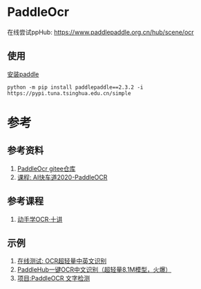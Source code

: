 # PaddleOcr
在线尝试ppHub: https://www.paddlepaddle.org.cn/hub/scene/ocr

## 使用

[安装paddle](https://www.paddlepaddle.org.cn/)

```
python -m pip install paddlepaddle==2.3.2 -i https://pypi.tuna.tsinghua.edu.cn/simple
```



# 参考

## 参考资料
1. [PaddleOcr gitee仓库](https://gitee.com/paddlepaddle/PaddleOCR)
2. [课程: AI快车道2020-PaddleOCR](https://aistudio.baidu.com/aistudio/education/group/info/1519)

## 参考课程
1. [动手学OCR·十讲](https://aistudio.baidu.com/aistudio/education/group/info/25207)

## 示例
1. [在线测试: OCR超轻量中英文识别](https://www.paddlepaddle.org.cn/hub/scene/ocr)
2. [PaddleHub一键OCR中文识别（超轻量8.1M模型，火爆）](https://aistudio.baidu.com/aistudio/projectdetail/507159)
3. [项目:PaddleOCR 文字检测](https://aistudio.baidu.com/aistudio/projectdetail/2006263?channelType=0&channel=0)